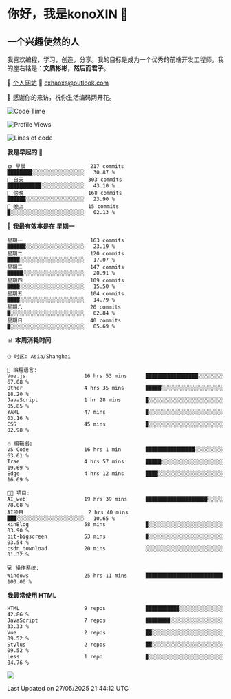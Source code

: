 <!--
**konoXIN/konoXIN** is a ✨ _special_ ✨ repository because its `README.md` (this file) appears on your GitHub profile.

Here are some ideas to get you started:

- 🔭 I’m currently working on ...
- 🌱 I’m currently learning ...
- 👯 I’m looking to collaborate on ...
- 🤔 I’m looking for help with ...
- 💬 Ask me about ...
- 📫 How to reach me: ...
- 😄 Pronouns: ...
- ⚡ Fun fact: ...
-->
# 你好，我是konoXIN 👋
## 一个兴趣使然的人

我喜欢编程，学习，创造，分享。我的目标是成为一个优秀的前端开发工程师。我的座右铭是：**文质彬彬，然后而君子**。

📄 [个人网站](https://www.konoxin.top/)  📮 cxhaoxs@outlook.com
    
👋 感谢你的来访，祝你生活编码两开花。
 <!--START_SECTION:waka-->
![Code Time](http://img.shields.io/badge/Code%20Time-2%2C202%20hrs%2039%20mins-blue)

![Profile Views](http://img.shields.io/badge/%E4%B8%AA%E4%BA%BA%E8%B5%84%E6%96%99%E8%A7%82%E7%9C%8B%E6%AC%A1%E6%95%B0-0-blue)

![Lines of code](https://img.shields.io/badge/%E4%BB%8E%E3%80%8CHello%20World%E3%80%8D%E8%B5%B7%E6%88%91%E5%B7%B2%E7%BB%8F%E5%86%99%E4%BA%86-318.2%20thousand%20%E8%A1%8C%E4%BB%A3%E7%A0%81-blue)

**我是早起的 🐤** 

```text
🌞 早晨                     217 commits         ████████░░░░░░░░░░░░░░░░░   30.87 % 
🌆 白天                     303 commits         ███████████░░░░░░░░░░░░░░   43.10 % 
🌃 傍晚                     168 commits         ██████░░░░░░░░░░░░░░░░░░░   23.90 % 
🌙 晚上                     15 commits          █░░░░░░░░░░░░░░░░░░░░░░░░   02.13 % 
```
📅 **我最有效率是在 星期一** 

```text
星期一                      163 commits         ██████░░░░░░░░░░░░░░░░░░░   23.19 % 
星期二                      120 commits         ████░░░░░░░░░░░░░░░░░░░░░   17.07 % 
星期三                      147 commits         █████░░░░░░░░░░░░░░░░░░░░   20.91 % 
星期四                      109 commits         ████░░░░░░░░░░░░░░░░░░░░░   15.50 % 
星期五                      104 commits         ████░░░░░░░░░░░░░░░░░░░░░   14.79 % 
星期六                      20 commits          █░░░░░░░░░░░░░░░░░░░░░░░░   02.84 % 
星期日                      40 commits          █░░░░░░░░░░░░░░░░░░░░░░░░   05.69 % 
```


📊 **本周消耗时间** 

```text
🕑︎ 时区: Asia/Shanghai

💬 编程语言: 
Vue.js                   16 hrs 53 mins      █████████████████░░░░░░░░   67.08 % 
Other                    4 hrs 35 mins       █████░░░░░░░░░░░░░░░░░░░░   18.20 % 
JavaScript               1 hr 28 mins        █░░░░░░░░░░░░░░░░░░░░░░░░   05.85 % 
YAML                     47 mins             █░░░░░░░░░░░░░░░░░░░░░░░░   03.16 % 
CSS                      45 mins             █░░░░░░░░░░░░░░░░░░░░░░░░   02.98 % 

🔥 编辑器: 
VS Code                  16 hrs 1 min        ████████████████░░░░░░░░░   63.61 % 
Trae                     4 hrs 57 mins       █████░░░░░░░░░░░░░░░░░░░░   19.69 % 
Edge                     4 hrs 12 mins       ████░░░░░░░░░░░░░░░░░░░░░   16.69 % 

🐱‍💻 项目: 
AI_web                   19 hrs 39 mins      ████████████████████░░░░░   78.08 % 
AI项目                     2 hrs 40 mins       ███░░░░░░░░░░░░░░░░░░░░░░   10.65 % 
xinBlog                  58 mins             █░░░░░░░░░░░░░░░░░░░░░░░░   03.90 % 
bit-bigscreen            53 mins             █░░░░░░░░░░░░░░░░░░░░░░░░   03.54 % 
csdn_download            20 mins             ░░░░░░░░░░░░░░░░░░░░░░░░░   01.32 % 

💻 操作系统: 
Windows                  25 hrs 11 mins      █████████████████████████   100.00 % 
```

**我最常使用 HTML** 

```text
HTML                     9 repos             ███████████░░░░░░░░░░░░░░   42.86 % 
JavaScript               7 repos             ████████░░░░░░░░░░░░░░░░░   33.33 % 
Vue                      2 repos             ██░░░░░░░░░░░░░░░░░░░░░░░   09.52 % 
Stylus                   2 repos             ██░░░░░░░░░░░░░░░░░░░░░░░   09.52 % 
Less                     1 repo              █░░░░░░░░░░░░░░░░░░░░░░░░   04.76 % 
```


<a href="https://wakatime.com"><img src="https://wakatime.com/share/@konoXIN/f8806eb8-a918-4bb1-ae8b-b23847f3b891.png" /></a>

 Last Updated on 27/05/2025 21:44:12 UTC
<!--END_SECTION:waka-->

